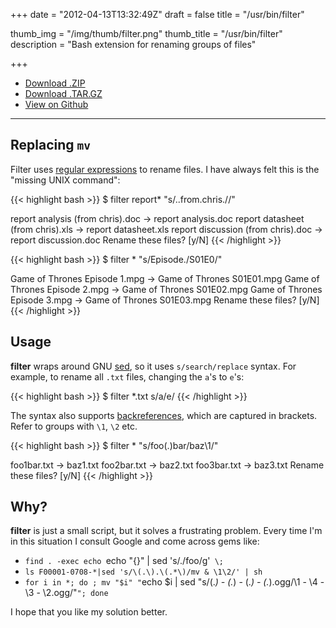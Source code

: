 +++
date = "2012-04-13T13:32:49Z"
draft = false
title = "/usr/bin/filter"

thumb_img = "/img/thumb/filter.png"
thumb_title = "/usr/bin/filter"
description = "Bash extension for renaming groups of files"

+++

* [Download .ZIP](https://github.com/downloads/zephod/filter/filter.zip)  
* [Download .TAR.GZ](https://github.com/downloads/zephod/filter/filter.tar.gz)
* [View on Github](https://github.com/zephod/filter)

---

## Replacing `mv`

Filter uses [regular expressions](http://en.wikipedia.org/wiki/Regular_expression) to rename files. I have always felt this is the "missing UNIX command":

{{< highlight bash >}}
$ filter report* "s/..from.chris.//"

report analysis (from chris).doc     ->     report analysis.doc
report datasheet (from chris).xls    ->     report datasheet.xls
report discussion (from chris).doc   ->     report discussion.doc
Rename these files? [y/N]
{{< /highlight >}}

{{< highlight bash >}}
$ filter * "s/Episode./S01E0/"

Game of Thrones Episode 1.mpg    ->     Game of Thrones S01E01.mpg
Game of Thrones Episode 2.mpg    ->     Game of Thrones S01E02.mpg
Game of Thrones Episode 3.mpg    ->     Game of Thrones S01E03.mpg
Rename these files? [y/N]
{{< /highlight >}}

## Usage

**filter** wraps around GNU [sed](http://en.wikipedia.org/wiki/Sed), so it uses `s/search/replace` syntax. For example, to rename all `.txt` files, changing the `a`'s to `e`'s:

{{< highlight bash >}}
$ filter *.txt s/a/e/
{{< /highlight >}}

The syntax also supports [backreferences](http://www.regular-expressions.info/brackets.html), which are captured in brackets. Refer to groups with `\1`, `\2` etc.

{{< highlight bash >}}
$ filter * "s/foo\(.\)bar/baz\1/"

foo1bar.txt    ->     baz1.txt
foo2bar.txt    ->     baz2.txt
foo3bar.txt    ->     baz3.txt
Rename these files? [y/N]
{{< /highlight >}}

## Why?

**filter** is just a small script, but it solves a frustrating problem. Every time I'm in this situation I consult Google and come across gems like:

*   `find . -exec echo `echo "{}" | sed 's/./foo/g'` \;`
*   `ls F00001-0708-*|sed 's/\(.\).\(.*\)/mv & \1\2/' | sh`
*   `for i in *; do ; mv "$i" "`echo $i | sed "s/\(.*\) - \(.*\) - \(.*\) - \(.*\).ogg/\1 - \4 - \3 - \2.ogg/"`"; done`

I hope that you like my solution better.
